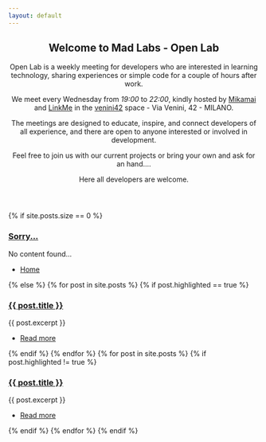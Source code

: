 ```yaml
---
layout: default
---
```

<!-- Main -->
<div id="main" class="wrapper style1">
    <div class="container">
        <header class="major major-green">
            <h2>Welcome to Mad Labs - Open Lab</h2>
            <p>Open Lab is a weekly meeting for developers who are interested in learning technology, sharing experiences or simple code for a couple of hours after work.</p>
            <p>We meet every Wednesday from <em>19:00</em> to <em>22:00</em>, kindly hosted by <a href="http://mikamai.com/">Mikamai</a> and <a href="http://linkme.it/">LinkMe</a> in the <a href="http://venini42.it/">venini42</a> space - Via Venini, 42 - MILANO.</p>
            <p>The meetings are designed to educate, inspire, and connect developers of all experience, and there are open to anyone interested or involved in development.</p>
            <p>Feel free to join us with our current projects or bring your own and ask for an hand....</p>
            <p>Here all developers are welcome.</p>
        </header>
    </div>
</div>
<!-- Content -->
{% if site.posts.size == 0 %}
<section id="five" class="wrapper style2 fade">
    <div class="container">
        <h3><a href="{{ site.baseurl }}{{ post.url }}">Sorry...</a></h3>
        No content found...
    </div>
    <section class="special">
            <ul class="actions">
                <li><a href="{{ site.baseurl }}" class="button">Home</a></li>
            </ul>
    </section>
</section>
{% else %}
{% for post in site.posts %}
{% if post.highlighted == true %}
<!-- Five -->
<section id="five" class="wrapper style2 fade">
    <div class="container">
        <span class="image right"><img src="/src/assets/images/128px-Mad_scientist_transparent_background.svg.png" alt=""></span>
        <h3><a href="{{ site.baseurl }}{{ post.url }}">{{ post.title }}</a></h3>
        {{ post.excerpt }}
    </div>
    <section class="special">
            <ul class="actions">
                <li><a href="{{ site.baseurl }}{{ post.url }}" class="button">Read more</a></li>
            </ul>
    </section>
</section>
{% endif %}
{% endfor %}
{% for post in site.posts %}
{% if post.highlighted != true %}
<section id="content">
    <div class="wrapper style1">
        <div class="container">
            <span class="image right"><img src="/src/assets/images/128px-Mad_scientist_transparent_background.svg.png" alt=""></span>
            <h3><a href="{{ site.baseurl }}{{ post.url }}">{{ post.title }}</a></h3>
            {{ post.excerpt }}
        </div>   
    </div>
    <section class="special">
        <ul class="actions">
            <li><a href="{{ site.baseurl }}{{ post.url }}" class="button">Read more</a></li>
        </ul>
    </section>
</section>
{% endif %}
{% endfor %}
{% endif %}

